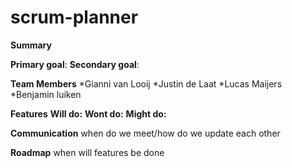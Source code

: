 # scrum-planner

**Summary**

**Primary goal**: 
**Secondary goal**:

**Team Members**
  *Gianni van Looij
  *Justin de Laat
  *Lucas Maijers
  *Benjamin luiken

**Features**
  **Will do:**
  **Wont do:**
  **Might do:**

**Communication**
  when do we meet/how do we update each other

**Roadmap**
  when will features be done
